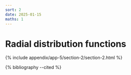 ```yaml
---
sort: 2
date: 2025-01-15
maths: 1
---
```


# Radial distribution functions

{% include appendix/app-5/section-2/section-2.html %}

{% bibliography --cited %}
